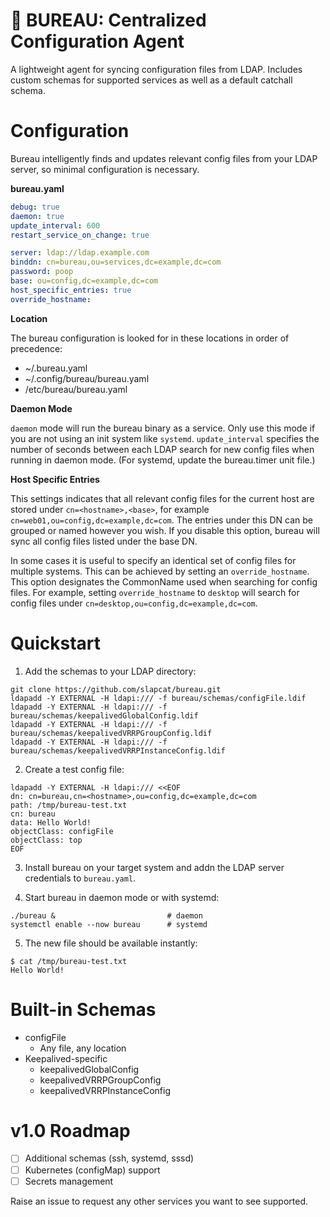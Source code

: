 # :card_index: BUREAU: Centralized Configuration Agent

A lightweight agent for syncing configuration files from LDAP. Includes custom schemas for supported services as well as a default catchall schema.

# Configuration
Bureau intelligently finds and updates relevant config files from your LDAP server, so minimal configuration is necessary.

**bureau.yaml**
```yaml
debug: true
daemon: true
update_interval: 600
restart_service_on_change: true

server: ldap://ldap.example.com
binddn: cn=bureau,ou=services,dc=example,dc=com
password: poop
base: ou=config,dc=example,dc=com
host_specific_entries: true
override_hostname:
```

**Location**

The bureau configuration is looked for in these locations in order of precedence:
- ~/.bureau.yaml
- ~/.config/bureau/bureau.yaml
- /etc/bureau/bureau.yaml

**Daemon Mode**

`daemon` mode will run the bureau binary as a service. Only use this mode if you are not using an init system like `systemd`. `update_interval` specifies the number of seconds between each LDAP search for new config files when running in daemon mode. (For systemd, update the bureau.timer unit file.)

**Host Specific Entries**

This settings indicates that all relevant config files for the current host are stored under `cn=<hostname>,<base>`, for example `cn=web01,ou=config,dc=example,dc=com`. The entries under this DN can be grouped or named however you wish. If you disable this option, bureau will sync all config files listed under the base DN.

In some cases it is useful to specify an identical set of config files for multiple systems. This can be achieved by setting an `override_hostname`. This option designates the CommonName used when searching for config files. For example, setting `override_hostname` to `desktop` will search for config files under `cn=desktop,ou=config,dc=example,dc=com`.

# Quickstart
1. Add the schemas to your LDAP directory:
```
git clone https://github.com/slapcat/bureau.git
ldapadd -Y EXTERNAL -H ldapi:/// -f bureau/schemas/configFile.ldif
ldapadd -Y EXTERNAL -H ldapi:/// -f bureau/schemas/keepalivedGlobalConfig.ldif
ldapadd -Y EXTERNAL -H ldapi:/// -f bureau/schemas/keepalivedVRRPGroupConfig.ldif
ldapadd -Y EXTERNAL -H ldapi:/// -f bureau/schemas/keepalivedVRRPInstanceConfig.ldif
```

2. Create a test config file:
```
ldapadd -Y EXTERNAL -H ldapi:/// <<EOF
dn: cn=bureau,cn=<hostname>,ou=config,dc=example,dc=com
path: /tmp/bureau-test.txt
cn: bureau
data: Hello World!
objectClass: configFile
objectClass: top
EOF
```

3. Install bureau on your target system and addn the LDAP server credentials to `bureau.yaml`.

4. Start bureau in daemon mode or with systemd:
```
./bureau &                         # daemon
systemctl enable --now bureau      # systemd
```

5. The new file should be available instantly:
```
$ cat /tmp/bureau-test.txt
Hello World!
```

# Built-in Schemas
- configFile
  - Any file, any location
- Keepalived-specific
  - keepalivedGlobalConfig
  - keepalivedVRRPGroupConfig
  - keepalivedVRRPInstanceConfig

# v1.0 Roadmap
- [ ] Additional schemas (ssh, systemd, sssd)
- [ ] Kubernetes (configMap) support
- [ ] Secrets management

Raise an issue to request any other services you want to see supported.
